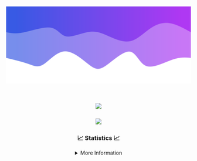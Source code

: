 ![Header](./IMG_4001.png)
<div align="center">

<h1 align="center">
  <a href="https://git.io/typing-svg">
    <img src="https://readme-typing-svg.herokuapp.com/?lines=Welcome+to+my+profile!+👋;JavaScript+developer.;&center=true&size=25">
  </a>
</h1>

<p align="center">
  <img src="https://lanyard.cnrad.dev/api/624702585596805130" />
</p>

### 📈 Statistics 📈
<details>
    <summary>More Information</summary>
    <br/>

<!--START_SECTION:waka-->
![Code Time](http://img.shields.io/badge/Code%20Time-190%20hrs%2019%20mins-blue)

![Profile Views](http://img.shields.io/badge/Profile%20Views-0-blue)

**🐱 My GitHub Data** 

> 📦 2.5 kB Used in GitHub's Storage 
 > 
> 🏆 3 Contributions in the Year 2024
 > 
> 🚫 Not Opted to Hire
 > 
> 📜 5 Public Repositories 
 > 
> 🔑 1 Private Repositories 
 > 
**I'm an Early 🐤** 

```text
🌞 Morning                375 commits         ███████░░░░░░░░░░░░░░░░░░   29.48 % 
🌆 Daytime                435 commits         █████████░░░░░░░░░░░░░░░░   34.20 % 
🌃 Evening                419 commits         ████████░░░░░░░░░░░░░░░░░   32.94 % 
🌙 Night                  43 commits          █░░░░░░░░░░░░░░░░░░░░░░░░   03.38 % 
```
📅 **I'm Most Productive on Wednesday** 

```text
Monday                   153 commits         ███░░░░░░░░░░░░░░░░░░░░░░   12.03 % 
Tuesday                  167 commits         ███░░░░░░░░░░░░░░░░░░░░░░   13.13 % 
Wednesday                302 commits         ██████░░░░░░░░░░░░░░░░░░░   23.74 % 
Thursday                 278 commits         █████░░░░░░░░░░░░░░░░░░░░   21.86 % 
Friday                   141 commits         ███░░░░░░░░░░░░░░░░░░░░░░   11.08 % 
Saturday                 107 commits         ██░░░░░░░░░░░░░░░░░░░░░░░   08.41 % 
Sunday                   124 commits         ██░░░░░░░░░░░░░░░░░░░░░░░   09.75 % 
```


📊 **This Week I Spent My Time On** 

```text
🕑︎ Time Zone: America/New_York

💬 Programming Languages: 
Java                     17 hrs 56 mins      ███████████████████████░░   90.56 % 
XML                      58 mins             █░░░░░░░░░░░░░░░░░░░░░░░░   04.95 % 
Kotlin                   43 mins             █░░░░░░░░░░░░░░░░░░░░░░░░   03.68 % 
YAML                     6 mins              ░░░░░░░░░░░░░░░░░░░░░░░░░   00.54 % 
Groovy                   2 mins              ░░░░░░░░░░░░░░░░░░░░░░░░░   00.21 % 

🔥 Editors: 
IntelliJ                 19 hrs 48 mins      █████████████████████████   100.00 % 

🐱‍💻 Projects: 
Mercury                  6 hrs 33 mins       ████████░░░░░░░░░░░░░░░░░   33.10 % 
Sodium                   6 hrs 31 mins       ████████░░░░░░░░░░░░░░░░░   32.95 % 
Sacred Network           3 hrs 4 mins        ████░░░░░░░░░░░░░░░░░░░░░   15.53 % 
hcf                      2 hrs 23 mins       ███░░░░░░░░░░░░░░░░░░░░░░   12.08 % 
Unknown Project          22 mins             ░░░░░░░░░░░░░░░░░░░░░░░░░   01.87 % 

💻 Operating System: 
Windows                  19 hrs 48 mins      █████████████████████████   100.00 % 
```

**I Mostly Code in Java** 

```text
Java                     25 repos            ██████████████████████░░░   89.29 % 
JavaScript               2 repos             ██░░░░░░░░░░░░░░░░░░░░░░░   07.14 % 
C++                      1 repo              █░░░░░░░░░░░░░░░░░░░░░░░░   03.57 % 
```



**Timeline**

![Lines of Code chart](https://raw.githubusercontent.com/DevDipin/DevDipin/main/assets/bar_graph.png)


 Last Updated on 28/03/2024 17:10:02 UTC
<!--END_SECTION:waka-->

![Footer](./IMG_4002.png)